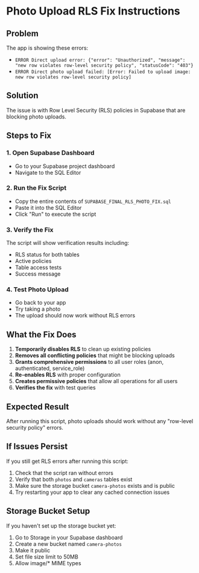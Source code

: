 # Photo Upload RLS Fix Instructions

## Problem
The app is showing these errors:
- `ERROR Direct upload error: {"error": "Unauthorized", "message": "new row violates row-level security policy", "statusCode": "403"}`
- `ERROR Direct photo upload failed: [Error: Failed to upload image: new row violates row-level security policy]`

## Solution
The issue is with Row Level Security (RLS) policies in Supabase that are blocking photo uploads.

## Steps to Fix

### 1. Open Supabase Dashboard
- Go to your Supabase project dashboard
- Navigate to the SQL Editor

### 2. Run the Fix Script
- Copy the entire contents of `SUPABASE_FINAL_RLS_PHOTO_FIX.sql`
- Paste it into the SQL Editor
- Click "Run" to execute the script

### 3. Verify the Fix
The script will show verification results including:
- RLS status for both tables
- Active policies
- Table access tests
- Success message

### 4. Test Photo Upload
- Go back to your app
- Try taking a photo
- The upload should now work without RLS errors

## What the Fix Does

1. **Temporarily disables RLS** to clean up existing policies
2. **Removes all conflicting policies** that might be blocking uploads
3. **Grants comprehensive permissions** to all user roles (anon, authenticated, service_role)
4. **Re-enables RLS** with proper configuration
5. **Creates permissive policies** that allow all operations for all users
6. **Verifies the fix** with test queries

## Expected Result
After running this script, photo uploads should work without any "row-level security policy" errors.

## If Issues Persist
If you still get RLS errors after running this script:

1. Check that the script ran without errors
2. Verify that both `photos` and `cameras` tables exist
3. Make sure the storage bucket `camera-photos` exists and is public
4. Try restarting your app to clear any cached connection issues

## Storage Bucket Setup
If you haven't set up the storage bucket yet:

1. Go to Storage in your Supabase dashboard
2. Create a new bucket named `camera-photos`
3. Make it public
4. Set file size limit to 50MB
5. Allow image/* MIME types